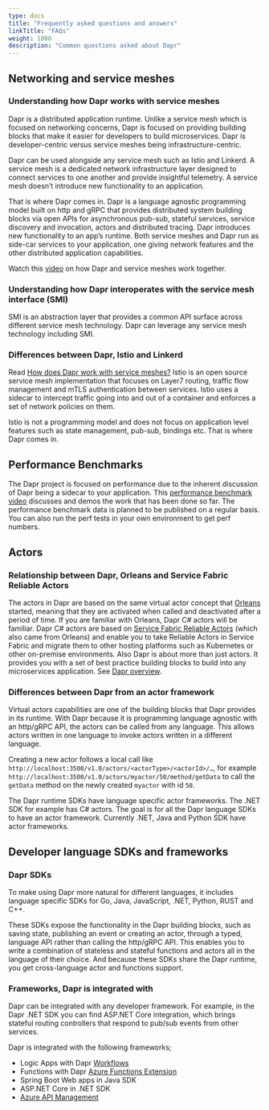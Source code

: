 ```yaml
---
type: docs
title: "Frequently asked questions and answers"
linkTitle: "FAQs"
weight: 1000
description: "Common questions asked about Dapr"
---
```


## Networking and service meshes

### Understanding how Dapr works with service meshes

Dapr is a distributed application runtime.  Unlike a service mesh which is focused on networking concerns, Dapr is focused on providing building blocks that make it easier for developers to build microservices.  Dapr is developer-centric versus service meshes being infrastructure-centric.

Dapr can be used alongside any service mesh such as Istio and Linkerd. A service mesh is a dedicated network infrastructure layer designed to connect services to one another and provide insightful telemetry. A service mesh doesn’t introduce new functionality to an application.

That is where Dapr comes in. Dapr is a language agnostic programming model built on http and gRPC that provides distributed system building blocks via open APIs for asynchronous pub-sub, stateful services, service discovery and invocation, actors and distributed tracing. Dapr introduces new functionality to an app’s runtime. Both service meshes and Dapr run as side-car services to your application, one giving network features and the other distributed application capabilities.

Watch this [video](https://www.youtube.com/watch?v=xxU68ewRmz8&feature=youtu.be&t=140) on how Dapr and service meshes work together.

### Understanding how Dapr interoperates with the service mesh interface (SMI)

SMI is an abstraction layer that provides a common API surface across different service mesh technology.  Dapr can leverage any service mesh technology including SMI.

### Differences between Dapr, Istio and Linkerd

Read [How does Dapr work with service meshes?](https://github.com/dapr/dapr/wiki/FAQ#how-does-dapr-work-with-service-meshes) Istio is an open source service mesh implementation that focuses on Layer7 routing, traffic flow management and mTLS authentication between services. Istio uses a sidecar to intercept traffic going into and out of a container and enforces a set of network policies on them.

Istio is not a programming model and does not focus on application level features such as state management, pub-sub, bindings etc. That is where Dapr comes in.

## Performance Benchmarks
The Dapr project is focused on performance due to the inherent discussion of Dapr being a sidecar to your application. This [performance benchmark video](https://youtu.be/4kV3SHs1j2k?t=783) discusses and demos the work that has been done so far. The performance benchmark data is planned to be published on a regular basis. You can also run the perf tests in your own environment to get perf numbers. 

## Actors

### Relationship between Dapr, Orleans and Service Fabric Reliable Actors

The actors in Dapr are based on the same virtual actor concept that [Orleans](https://www.microsoft.com/research/project/orleans-virtual-actors/) started, meaning that they are activated when called and deactivated after a period of time. If you are familiar with Orleans, Dapr C# actors will be familiar. Dapr C# actors are based on [Service Fabric Reliable Actors](https://docs.microsoft.com/azure/service-fabric/service-fabric-reliable-actors-introduction) (which also came from Orleans) and enable you to take Reliable Actors in Service Fabric and migrate them to other hosting platforms such as Kubernetes or other on-premise environments.
Also Dapr is about more than just actors. It provides you with a set of best practice building blocks to build into any microservices application. See [Dapr overview](https://github.com/dapr/docs/blob/master/overview/README.md).

### Differences between Dapr from an actor framework

Virtual actors capabilities are one of the building blocks that Dapr provides in its runtime. With Dapr because it is programming language agnostic with an http/gRPC API, the actors can be called from any language. This allows actors written in one language to invoke actors written in a different language.

Creating a new actor follows a local call like `http://localhost:3500/v1.0/actors/<actorType>/<actorId>/…`, for example `http://localhost:3500/v1.0/actors/myactor/50/method/getData` to call the `getData` method on the newly created `myactor` with id `50`.

The Dapr runtime SDKs have language specific actor frameworks. The .NET SDK for example has C# actors. The goal is for all the Dapr language SDKs to have an actor framework. Currently .NET, Java and Python SDK have actor frameworks.

## Developer language SDKs and frameworks

### Dapr SDKs

To make using Dapr more natural for different languages, it includes language specific SDKs for Go, Java, JavaScript, .NET,  Python, RUST and C++. 

These SDKs expose the functionality in the Dapr building blocks, such as saving state, publishing an event or creating an actor, through a typed, language API rather than calling the http/gRPC API. This enables you to write a combination of stateless and stateful functions and actors all in the language of their choice. And because these SDKs share the Dapr runtime, you get cross-language actor and functions support.

### Frameworks, Dapr is integrated with
Dapr can be integrated with any developer framework. For example, in the Dapr .NET SDK you can find ASP.NET Core integration, which brings stateful routing controllers that respond to pub/sub events from other services.

Dapr is integrated with the following frameworks;

- Logic Apps with Dapr [Workflows](https://github.com/dapr/workflows)
- Functions with Dapr [Azure Functions Extension](https://github.com/dapr/azure-functions-extension)
- Spring Boot Web apps in Java SDK
- ASP.NET Core in .NET SDK
- [Azure API Management](https://cloudblogs.microsoft.com/opensource/2020/09/22/announcing-dapr-integration-azure-api-management-service-apim/)
